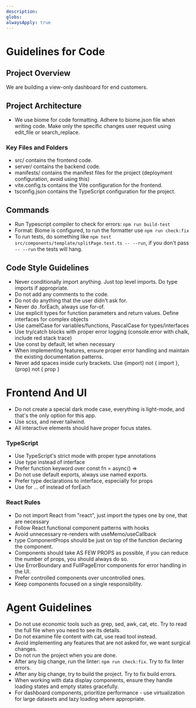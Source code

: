 ```yaml
---
description:
globs:
alwaysApply: true
---
```


# Guidelines for Code

## Project Overview

We are building a view-only dashboard for end customers.

## Project Architecture

- We use biome for code formatting. Adhere to biome.json file when writing code. Make only the specific changes user request using edit_file or search_replace.

### Key Files and Folders

- src/ contains the frontend code.
- server/ contains the backend code.
- manifests/ contains the manifest files for the project (deployment configuration, avoid using this)
- vite.config.ts contains the Vite configuration for the frontend.
- tsconfig.json contains the TypeScript configuration for the project.

## Commands

- Run Typescript compiler to check for errors: `npm run build-test`
- Format: Biome is configured, to run the formatter use `npm run check:fix`
- To run tests, do something like `npm test src/components/template/splitPage.test.ts -- --run`, if you don't pass `-- --run` the tests will hang.

## Code Style Guidelines

- Never conditionally import anything. Just top level imports. Do type imports if appropriate.
- Do not add any comments to the code.
- Do not do anything that the user didn't ask for.
- Never do .forEach, always use for-of.
- Use explicit types for function parameters and return values. Define interfaces for complex objects
- Use camelCase for variables/functions, PascalCase for types/interfaces
- Use try/catch blocks with proper error logging (console.error with chalk, include red stack trace)
- Use const by default, let when necessary
- When implementing features, ensure proper error handling and maintain the existing documentation patterns.
- Never add spaces inside curly brackets. Use {import} not { import }, {prop} not { prop }

# Frontend And UI

- Do not create a special dark mode case, everything is light-mode, and that's the only option for this app.
- Use scss, and never tailwind.
- All interactive elements should have proper focus states.

### TypeScript

- Use TypeScript's strict mode with proper type annotations
- Use type instead of interface
- Prefer function keyword over const fn = async() =>
- Do not use default exports, always use named exports.
- Prefer type declarations to interface, especially for props
- Use for ... of instead of forEach

### React Rules

- Do not import React from "react", just import the types one by one, that are necessary
- Follow React functional component patterns with hooks
- Avoid unnecessary re-renders with useMemo/useCallback
- type ComponentProps should be just on top of the function declaring the component.
- Components should take AS FEW PROPS as possible, if you can reduce the number of props, you should always do so.
- Use ErrorBoundary and FullPageError components for error handling in the UI.
- Prefer controlled components over uncontrolled ones.
- Keep components focused on a single responsibility.

# Agent Guidelines

- Do not use economic tools such as grep, sed, awk, cat, etc. Try to read the full file when you need to see its details.
- Do not examine file content with cat, use read tool instead.
- Avoid implementing any features that are not asked for, we want surgical changes.
- Do not run the project when you are done.
- After any big change, run the linter: `npm run check:fix`. Try to fix linter errors. 
- After any big change, try to build the project. Try to fix build errors.
- When working with data display components, ensure they handle loading states and empty states gracefully.
- For dashboard components, prioritize performance - use virtualization for large datasets and lazy loading where appropriate.
